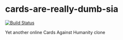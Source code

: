 # cards-are-really-dumb-sia
[![Build Status](https://travis-ci.org/brennanneoh/cards-are-really-dumb-sia.svg?branch=master)](https://travis-ci.org/brennanneoh/cards-are-really-dumb-sia)

Yet another online Cards Against Humanity clone
